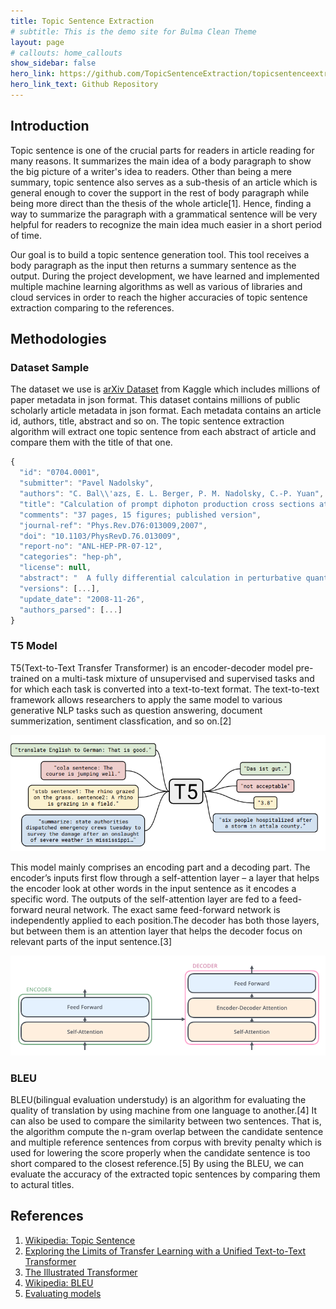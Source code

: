 ```yaml
---
title: Topic Sentence Extraction
# subtitle: This is the demo site for Bulma Clean Theme
layout: page
# callouts: home_callouts
show_sidebar: false
hero_link: https://github.com/TopicSentenceExtraction/topicsentenceextraction
hero_link_text: Github Repository
---
```


## Introduction
Topic sentence is one of the crucial parts for readers in article reading for many reasons. It summarizes the main idea of a body paragraph to show the big picture of a writer's idea to readers. Other than being a mere summary, topic sentence also serves as a sub-thesis of an article which is general enough to cover the support in the rest of body paragraph while being more direct than the thesis of the whole article[1]. Hence, finding a way to summarize the paragraph with a grammatical sentence will be very helpful for readers to recognize the main idea much easier in a short period of time.

Our goal is to build a topic sentence generation tool. This tool receives a body paragraph as the input then returns a summary sentence as the output. During the project development, we have learned and implemented multiple machine learning algorithms as well as various of libraries and cloud services in order to reach the higher accuracies of topic sentence extraction comparing to the references. 

## Methodologies

### Dataset Sample
The dataset we use is [arXiv Dataset](https://www.kaggle.com/Cornell-University/arxiv) from Kaggle which includes millions of paper metadata in json format. This dataset contains millions of public scholarly article metadata in json format. Each metadata contains an article id, authors, title, abstract and so on. The topic sentence extraction algorithm will extract one topic sentence from each abstract of article and compare them with the title of that one.
```javascript
{
  "id": "0704.0001",
  "submitter": "Pavel Nadolsky",
  "authors": "C. Bal\\'azs, E. L. Berger, P. M. Nadolsky, C.-P. Yuan",
  "title": "Calculation of prompt diphoton production cross sections at Tevatron and\n  LHC energies",
  "comments": "37 pages, 15 figures; published version",
  "journal-ref": "Phys.Rev.D76:013009,2007",
  "doi": "10.1103/PhysRevD.76.013009",
  "report-no": "ANL-HEP-PR-07-12",
  "categories": "hep-ph",
  "license": null,
  "abstract": "  A fully differential calculation in perturbative quantum chromodynamics is\npresented for the production of massive photon pairs at hadron colliders. All\nnext-to-leading order perturbative contributions from quark-antiquark,\ngluon-(anti)quark, and gluon-gluon subprocesses are included, as well as\nall-orders resummation of initial-state gluon radiation valid at\nnext-to-next-to-leading logarithmic accuracy. The region of phase space is\nspecified in which the calculation is most reliable. Good agreement is\ndemonstrated with data from the Fermilab Tevatron, and predictions are made for\nmore detailed tests with CDF and DO data. Predictions are shown for\ndistributions of diphoton pairs produced at the energy of the Large Hadron\nCollider (LHC). Distributions of the diphoton pairs from the decay of a Higgs\nboson are contrasted with those produced from QCD processes at the LHC, showing\nthat enhanced sensitivity to the signal can be obtained with judicious\nselection of events.\n",
  "versions": [...],
  "update_date": "2008-11-26",
  "authors_parsed": [...]
}
```


### T5 Model
T5(Text-to-Text Transfer Transformer) is an encoder-decoder model pre-trained on a multi-task mixture of unsupervised and supervised tasks and for which each task is converted into a text-to-text format. The text-to-text framework allows researchers to apply the same model to various generative NLP tasks such as question answering, document summerization, sentiment classfication, and so on.[2]<br/>
<div align=center>
    <img src="./img/t5_framework.png" />
</div>

This model mainly comprises an encoding part and a decoding part. The encoder’s inputs first flow through a self-attention layer – a layer that helps the encoder look at other words in the input sentence as it encodes a specific word. The outputs of the self-attention layer are fed to a feed-forward neural network. The exact same feed-forward network is independently applied to each position.The decoder has both those layers, but between them is an attention layer that helps the decoder focus on relevant parts of the input sentence.[3]
<div align=center>
    <img src="./img/encoder_decoder_structure.png" />
</div>


### BLEU 
BLEU(bilingual evaluation understudy) is an algorithm for evaluating the quality of translation by using machine from one language to another.[4] It can also be used to compare the similarity between two sentences. That is, the algorithm compute the n-gram overlap between the candidate sentence and multiple reference sentences from corpus with brevity penalty which is used for lowering the score properly when the candidate sentence is too short compared to the closest reference.[5] By using the BLEU, we can evaluate the accuracy of the extracted topic sentences by comparing them to actural titles.

## References
1. [Wikipedia: Topic Sentence](https://en.wikipedia.org/wiki/Topic_sentence)
2. [Exploring the Limits of Transfer Learning with a Unified
Text-to-Text Transformer](https://arxiv.org/pdf/1910.10683.pdf)
3. [The Illustrated Transformer](http://jalammar.github.io/illustrated-transformer/)
4. [Wikipedia: BLEU](https://en.wikipedia.org/wiki/BLEU)
5. [Evaluating models](https://cloud.google.com/translate/automl/docs/evaluate#bleu)
